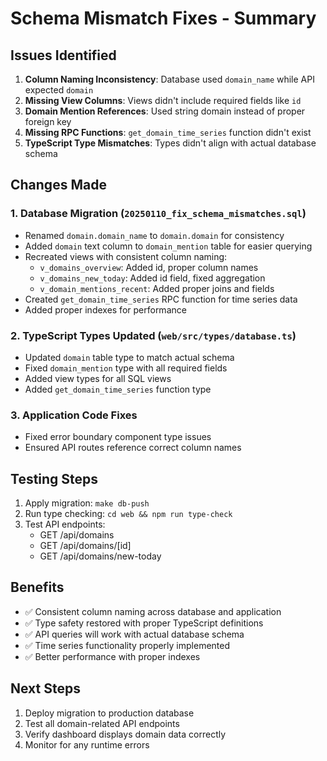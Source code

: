 # Schema Mismatch Fixes - Summary

## Issues Identified

1. **Column Naming Inconsistency**: Database used `domain_name` while API expected `domain`
2. **Missing View Columns**: Views didn't include required fields like `id`
3. **Domain Mention References**: Used string domain instead of proper foreign key
4. **Missing RPC Functions**: `get_domain_time_series` function didn't exist
5. **TypeScript Type Mismatches**: Types didn't align with actual database schema

## Changes Made

### 1. Database Migration (`20250110_fix_schema_mismatches.sql`)
- Renamed `domain.domain_name` to `domain.domain` for consistency
- Added `domain` text column to `domain_mention` table for easier querying
- Recreated views with consistent column naming:
  - `v_domains_overview`: Added id, proper column names
  - `v_domains_new_today`: Added id field, fixed aggregation
  - `v_domain_mentions_recent`: Added proper joins and fields
- Created `get_domain_time_series` RPC function for time series data
- Added proper indexes for performance

### 2. TypeScript Types Updated (`web/src/types/database.ts`)
- Updated `domain` table type to match actual schema
- Fixed `domain_mention` type with all required fields
- Added view types for all SQL views
- Added `get_domain_time_series` function type

### 3. Application Code Fixes
- Fixed error boundary component type issues
- Ensured API routes reference correct column names

## Testing Steps

1. Apply migration: `make db-push`
2. Run type checking: `cd web && npm run type-check`
3. Test API endpoints:
   - GET /api/domains
   - GET /api/domains/[id]
   - GET /api/domains/new-today

## Benefits

- ✅ Consistent column naming across database and application
- ✅ Type safety restored with proper TypeScript definitions
- ✅ API queries will work with actual database schema
- ✅ Time series functionality properly implemented
- ✅ Better performance with proper indexes

## Next Steps

1. Deploy migration to production database
2. Test all domain-related API endpoints
3. Verify dashboard displays domain data correctly
4. Monitor for any runtime errors